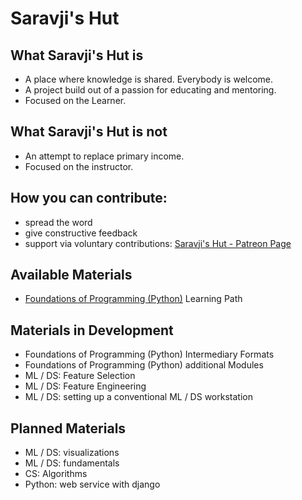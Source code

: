 # Saravji's Hut

## What Saravji's Hut is
- A place where knowledge is shared. Everybody is welcome.  
- A project build out of a passion for educating and mentoring.  
- Focused on the Learner.  

## What Saravji's Hut is not
- An attempt to replace primary income.
- Focused on the instructor.  

## How you can contribute:
- spread the word  
- give constructive feedback  
- support via voluntary contributions: [Saravji's Hut - Patreon Page](https://www.patreon.com/saravjis_hut)  

## Available Materials
- [Foundations of Programming (Python)](FDN_Prog/README.md) Learning Path  

## Materials in Development
- Foundations of Programming (Python) Intermediary Formats  
- Foundations of Programming (Python) additional Modules  
- ML / DS: Feature Selection  
- ML / DS: Feature Engineering  
- ML / DS: setting up a conventional ML / DS workstation  

## Planned Materials
- ML / DS: visualizations  
- ML / DS: fundamentals  
- CS: Algorithms  
- Python: web service with django  

